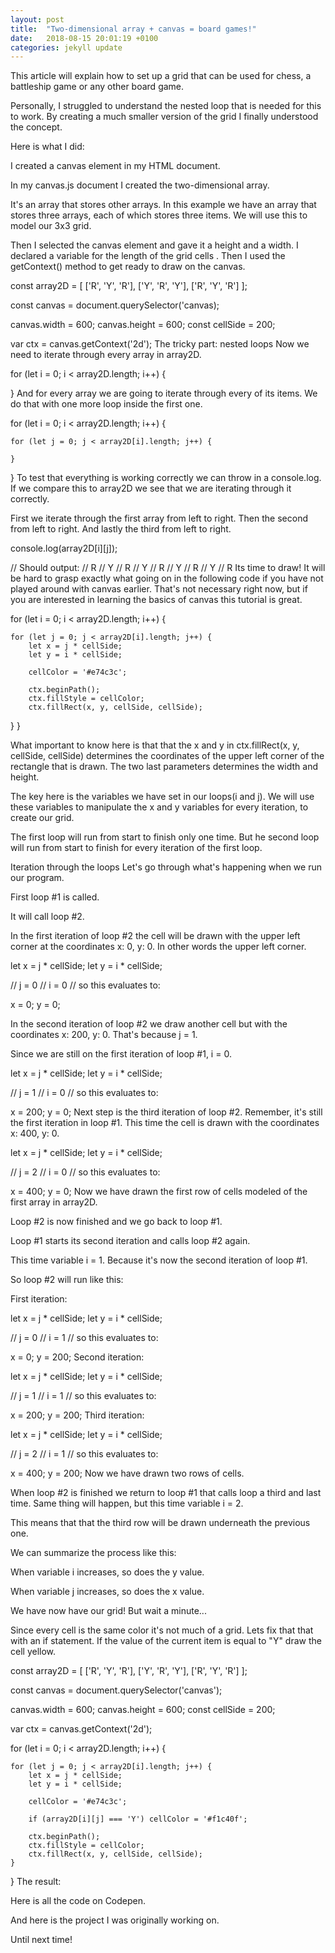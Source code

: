 ```yaml
---
layout: post
title:  "Two-dimensional array + canvas = board games!"
date:   2018-08-15 20:01:19 +0100
categories: jekyll update
---
```

This article will explain how to set up a grid that can be used for chess, a battleship game or any other board game.​

Personally, I struggled to understand the nested loop that is needed for this to work. By creating a much smaller version of the grid I finally understood the concept.

Here is what I did:

I created a canvas element in my HTML document.

<canvas></canvas>
In my canvas.js document I created the two-dimensional array.

It's an array that stores other arrays. In this example we have an array that stores three arrays, each of which stores three items. We will use this to model our 3x3 grid.

Then I selected the canvas element and gave it a height and a width. I declared a variable for the length of the grid cells . Then I used the getContext() method to get ready to draw on the canvas.

const array2D = [
    ['R', 'Y', 'R'],
    ['Y', 'R', 'Y'],
    ['R', 'Y', 'R']
];

const canvas = document.querySelector('canvas);

canvas.width = 600;
canvas.height = 600;
const cellSide = 200;

var ctx = canvas.getContext('2d');
The tricky part: nested loops
Now we need to iterate through every array in array2D.

for (let i = 0; i < array2D.length; i++) {

}
And for every array we are going to iterate through every of its items. We do that with one more loop inside the first one.

for (let i = 0; i < array2D.length; i++) {

    for (let j = 0; j < array2D[i].length; j++) {

    }
}
To test that everything is working correctly we can throw in a console.log. If we compare this to array2D we see that we are iterating through it correctly.

First we iterate through the first array from left to right. Then the second from left to right. And lastly the third from left to right.



console.log(array2D[i][j]);

// Should output:
// R
// Y
// R
// Y
// R
// Y
// R
// Y
// R
Its time to draw! It will be hard to grasp exactly what going on in the following code if you have not played around with canvas earlier. That's not necessary right now, but if you are interested in learning the basics of canvas this tutorial is great.

for (let i = 0; i < array2D.length; i++) {

    for (let j = 0; j < array2D[i].length; j++) {
        let x = j * cellSide;
        let y = i * cellSide;
        
        cellColor = '#e74c3c';

        ctx.beginPath();
        ctx.fillStyle = cellColor;
        ctx.fillRect(x, y, cellSide, cellSide);
  }
}


What important to know here is that that the x and y in ctx.fillRect(x, y, cellSide, cellSide) determines the coordinates of the upper left corner of the rectangle that is drawn. The two last parameters determines the width and height.

The key here is the variables we have set in our loops(i and j). We will use these variables to manipulate the x and y variables for every iteration, to create our grid.

The first loop will run from start to finish only one time. But he second loop will run from start to finish for every iteration of the first loop.

Iteration through the loops
Let's go through what's happening when we run our program.

First loop #1 is called.

It will call loop #2.

In the first iteration of loop #2 the cell will be drawn with the upper left corner at the coordinates x: 0, y: 0. In other words the upper left corner.

let x = j * cellSide;
let y = i * cellSide;

// j = 0
// i = 0
// so this evaluates to:

x = 0;
y = 0;


In the second iteration of loop #2 we draw another cell but with the coordinates x: 200, y: 0. That's because j = 1.

Since we are still on the first iteration of loop #1, i = 0.

let x = j * cellSide;
let y = i * cellSide;

// j = 1 
// i = 0
// so this evaluates to:

x = 200;
y = 0;
Next step is the third iteration of loop #2. Remember, it's still the first iteration in loop #1. This time the cell is drawn with the coordinates x: 400, y: 0.

let x = j * cellSide;
let y = i * cellSide;

// j = 2 
// i = 0
// so this evaluates to:

x = 400;
y = 0;
Now we have drawn the first row of cells modeled of the first array in array2D.

Loop #2 is now finished and we go back to loop #1.

Loop #1 starts its second iteration and calls loop #2 again.

This time variable i = 1. Because it's now the second iteration of loop #1.

So loop #2 will run like this:

First iteration:

let x = j * cellSide;
let y = i * cellSide;

// j = 0 
// i = 1
// so this evaluates to:

x = 0;
y = 200;
Second iteration:

let x = j * cellSide;
let y = i * cellSide;

// j = 1 
// i = 1
// so this evaluates to:

x = 200;
y = 200;
Third iteration:

let x = j * cellSide;
let y = i * cellSide;

// j = 2 
// i = 1
// so this evaluates to:

x = 400;
y = 200;
Now we have drawn two rows of cells.

When loop #2 is finished we return to loop #1 that calls loop a third and last time. Same thing will happen, but this time variable i = 2.

This means that that the third row will be drawn underneath the previous one.

We can summarize the process like this:

When variable i increases, so does the y value.

When variable j increases, so does the x value.

We have now have our grid! But wait a minute...



Since every cell is the same color it's not much of a grid. Lets fix that that with an if statement. If the value of the current item is equal to "Y" draw the cell yellow.

const array2D = [
    ['R', 'Y', 'R'],
    ['Y', 'R', 'Y'],
    ['R', 'Y', 'R']
];

const canvas = document.querySelector('canvas');

canvas.width = 600;
canvas.height = 600;
const cellSide = 200;


var ctx = canvas.getContext('2d');


for (let i = 0; i < array2D.length; i++) {

    for (let j = 0; j < array2D[i].length; j++) {
        let x = j * cellSide;
        let y = i * cellSide;
        
        cellColor = '#e74c3c';

        if (array2D[i][j] === 'Y') cellColor = '#f1c40f';

        ctx.beginPath();
        ctx.fillStyle = cellColor;
        ctx.fillRect(x, y, cellSide, cellSide);  
    }
}
The result:



Here is all the code on Codepen.

And here is the project I was originally working on.

Until next time!